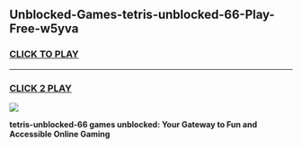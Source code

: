 
## Unblocked-Games-tetris-unblocked-66-Play-Free-w5yva
<h3>
<a href="https://premium76.site?title=tetris-unblocked-66&ref=23A">CLICK TO PLAY</a></h3>
<hr>

<h3>
<a href="https://premium76.site?title=tetris-unblocked-66&ref=23A">CLICK 2 PLAY</a>
  
</h3>

<a href="https://premium76.site?title=tetris-unblocked-66&ref=23A"><img src="https://clearcache.store/games.png"></a>


**tetris-unblocked-66 games unblocked: Your Gateway to Fun and Accessible Online Gaming**
